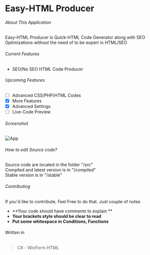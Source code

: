 # Easy-HTML Producer
###### About This Application
Easy-HTML Producer is Quick-HTML Code Generator along with SEO Optimizations without the need of to be expert in HTML/SEO

###### Current Features
- SEO/No SEO HTML Code Producer

###### Upcoming Features
 - [ ] Advanced CSS/PHP/HTML Codes
 - [x] More Features
 - [x] Advanced Settings
 - [ ] Live-Code Preview
  
###### Screenshot
![App](https://i.ibb.co/PDfPm1j/Capture.jpg)
  
###### How to edit Source code?
Source code are located in the folder "/src" &nbsp; <br/>
Compiled and latest version is in "/compiled" &nbsp; <br/>
Stable version is in "/stable" &nbsp; <br/>

###### Contributing
If you'd like to contribute, Feel Free to do that. Just couple of notes 
 - **Your code should have comments to explain **
 - **Your brackets style should be clear to read**
 - **Put some whitespace in Conditions, Functions**

###### Written in
> C# - WinForm
> HTML
